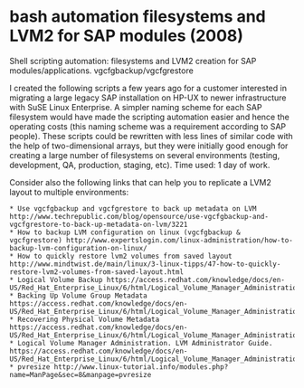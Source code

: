 # bash automation filesystems and LVM2 for SAP modules (2008)
Shell scripting automation: filesystems and LVM2 creation for SAP modules/applications. vgcfgbackup/vgcfgrestore 

I created the following scripts a few years ago for a customer interested in migrating a large legacy SAP installation on HP-UX to newer infrastructure with SuSE Linux Enterprise. A simpler naming scheme for each SAP filesystem would have made the scripting automation easier and hence the operating costs (this naming scheme was a requirement according to SAP people). These scripts could be rewritten with less lines of similar code with the help of two-dimensional arrays, but they were initially good enough for creating a large number of filesystems on several environments (testing, development, QA, production, staging, etc). Time used: 1 day of work.

Consider also the following links that can help you to replicate a LVM2 layout to multiple environments:

	* Use vgcfgbackup and vgcfgrestore to back up metadata on LVM http://www.techrepublic.com/blog/opensource/use-vgcfgbackup-and-vgcfgrestore-to-back-up-metadata-on-lvm/3221 
	* How to backup LVM configuration on linux (vgcfgbackup & vgcfgrestore) http://www.expertslogin.com/linux-administration/how-to-backup-lvm-configuration-on-linux/ 
	* How to quickly restore lvm2 volumes from saved layout http://www.mindtwist.de/main/linux/3-linux-tipps/47-how-to-quickly-restore-lvm2-volumes-from-saved-layout.html 
	* Logical Volume Backup https://access.redhat.com/knowledge/docs/en-US/Red_Hat_Enterprise_Linux/6/html/Logical_Volume_Manager_Administration/backup.html 
	* Backing Up Volume Group Metadata https://access.redhat.com/knowledge/docs/en-US/Red_Hat_Enterprise_Linux/6/html/Logical_Volume_Manager_Administration/VG_backup.html 
	* Recovering Physical Volume Metadata https://access.redhat.com/knowledge/docs/en-US/Red_Hat_Enterprise_Linux/6/html/Logical_Volume_Manager_Administration/mdatarecover.html 	* Logical Volume Manager Administration. LVM Administrator Guide. https://access.redhat.com/knowledge/docs/en-US/Red_Hat_Enterprise_Linux/6/html/Logical_Volume_Manager_Administration/ 
	* pvresize http://www.linux-tutorial.info/modules.php?name=ManPage&sec=8&manpage=pvresize 


